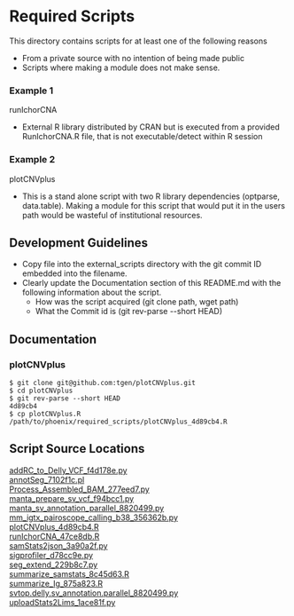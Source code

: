 # Required Scripts
This directory contains scripts for at least one of the following reasons
 - From a private source with no intention of being made public
 - Scripts where making a module does not make sense.

### Example 1
runIchorCNA
 - External R library distributed by CRAN but is executed from a provided RunIchorCNA.R file, that is not executable/detect within R session
### Example 2
plotCNVplus
 - This is a stand alone script with two R library dependencies (optparse, data.table). Making a module for this script that would put it in the users path would be wasteful of institutional resources.  
## Development Guidelines
 - Copy file into the external_scripts directory with the git commit ID embedded into the filename.
 - Clearly update the Documentation section of this README.md with the following information about the script.
    - How was the script acquired (git clone path, wget path)
    - What the Commit id is (git rev-parse --short HEAD)

## Documentation
### plotCNVplus
```
$ git clone git@github.com:tgen/plotCNVplus.git
$ cd plotCNVplus
$ git rev-parse --short HEAD
4d89cb4
$ cp plotCNVplus.R /path/to/phoenix/required_scripts/plotCNVplus_4d89cb4.R
```

## Script Source Locations
[addRC_to_Delly_VCF_f4d178e.py](https://github.com/tgen/jetstream_resources/commit/f4d178e2b8982ff49025d42cb7c18d7b12053f42)  
[annotSeg_7102f1c.pl](https://github.com/tgen/jetstream_resources/commit/7102f1c4fbdabe8aa16d714aa0cfb8787209df6f)  
[Process_Assembled_BAM_277eed7.py](https://github.com/tgen/GaMMiT/commit/277eed728712fa8e636858055ecbf1be270cc114)  
[manta_prepare_sv_vcf_f94bcc1.py](https://github.com/tgen/jetstream_resources/commit/f94bcc13c826f7d5a4088347e305ffcb49ae6a8e)  
[manta_sv_annotation_parallel_8820499.py](https://github.com/tgen/jetstream_resources/commit/8820499e113a387fee98044112951fa534ad6f8e)  
[mm_igtx_pairoscope_calling_b38_356362b.py](https://github.com/tgen/mm_IgTx_Calling/commit/356362b03f13181f2762ab468f9b4f222439ea69)  
[plotCNVplus_4d89cb4.R](https://github.com/tgen/plotCNVplus/commit/4d89cb4d8f35e48b916d660c82c52b8725ade16f)  
[runIchorCNA_47ce8db.R](https://github.com/broadinstitute/ichorCNA/commit/47ce8db4d81ada2d3ce09280661d1240f3dcd530#diff-79cb887cc56cef135b77c5b7a725975c)  
[samStats2json_3a90a2f.py](https://github.com/tgen/samStats2json/commit/3a90a2fefd8fc60a5ebd391dca6702fae419f32f)  
[sigprofiler_d78cc9e.py](https://github.com/tgen/jetstream_resources/commit/d78cc9e243e2fbfe4e7adae91f1ce70015e38131)  
[seg_extend_229b8c7.py](https://github.com/tgen/jetstream_resources/commit/229b8c7641dd505789664aab88c1662d1f97e429)  
[summarize_samstats_8c45d63.R](https://github.com/tgen/plot_samstats/commit/8c45d63dbd7f5037d7bb658ac91647898bf7509f)  
[summarize_Ig_875a823.R](https://github.com/tgen/jetstream_resources/commit/875a823202ba698d7adc1f25db86290b67d19028)  
[svtop.delly.sv_annotation.parallel_8820499.py](https://github.com/tgen/jetstream_resources/commit/8820499e113a387fee98044112951fa534ad6f8e)  
[uploadStats2Lims_1ace81f.py](https://github.com/tgen/uploadStats2Lims/pull/2/commits/1ace81faaea5f894b9f618d86b1d2d9b8149cdc6)  
